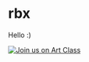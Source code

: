 # rbx

Hello :)


[![Join us on Art Class](https://invidget.switchblade.xyz/qY624NUFT3?theme=dark)](pasteart.vercel.app)
